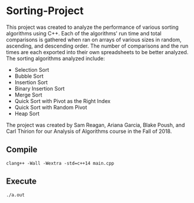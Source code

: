 # Sorting-Project
This project was created to analyze the performance of various sorting algorithms using C++. Each of the algorithms' run time and total comparisons is gathered when ran on arrays of various sizes in random, ascending, and descending order. The number of comparisons and the run times are each exported into their own spreadsheets to be better analyzed. The sorting algorithms analyzed include:
- Selection Sort
- Bubble Sort
- Insertion Sort
- Binary Insertion Sort
- Merge Sort
- Quick Sort with Pivot as the Right Index
- Quick Sort with Random Pivot
- Heap Sort

The project was created by Sam Reagan, Ariana Garcia, Blake Poush, and Carl Thirion for our Analysis of Algorithms course in the Fall of 2018. 

## Compile
`clang++ -Wall -Wextra -std=c++14 main.cpp`

## Execute
`./a.out`
